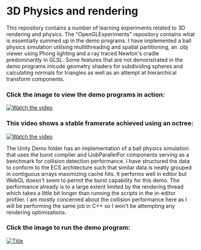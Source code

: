 # 3D Physics and rendering

This repository contains a number of learning experiments related to 3D rendering and physics. The "OpenGLExperiments" repository contains what is essentially summed up in the demo programs. I have implemented a ball physics simulation utilising multithreading and spatial partitioning, an .obj viewer using Phong lighting and a ray traced Newton's cradle predominantly in GLSL. Some features that are not demonstrated in the demo programs inlcude geometry shaders for subdividing spheres and calculating normals for triangles as well as an attempt at hierarchical transform components.

### Click the image to view the demo programs in action:

[![Watch the video](https://img.youtube.com/vi/h-1O1ScTmVw/maxresdefault.jpg)](https://youtu.be/h-1O1ScTmVw)

### This video shows a stable framerate achieved using an octree:

[![Watch the video](https://img.youtube.com/vi/LdWEugD0k1E/maxresdefault.jpg)](https://youtu.be/LdWEugD0k1E)


The Unity Demo folder has an implementation of a ball physics simulation that uses the burst compiler and IJobParallelFor components serving as a benchmark for collision detection performance. I have structured the data to conform to the ECS architecture such that similar data is neatly grouped in contiguous arrays maximizing cache hits. It performs well in editor but WebGL doesn't seem to permit the burst capability for this demo. The performance already is to a large extent limited by the rendering thread which takes a little bit longer than running the scripts in the in-editor profiler. I am mostly concerned about the collision performance here as I will be performing the same job in C++ so I won't be attempting any rendering optimisations.

### Click the image to run the demo program:

[![Title](https://play-static.unity.com/20230129/p/images/8c512348-7207-48b3-bdef-6d2952ecf81a_Screenshot_20230129_185738.png)](https://play.unity.com/webgl/fa00616c-37ec-4343-af24-c34660c46cc8)



